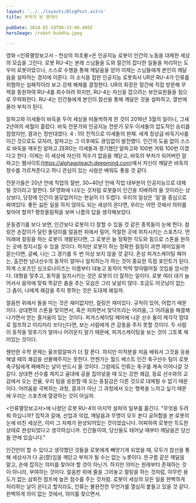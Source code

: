 ```yaml
---
layout: '../../layouts/BlogPost.astro'
title: 부처가 된 젠야타

pubDate: 2018-02-19T00:33:00.000Z
heroImage: /robot-buddha.jpeg

---
```


영화 <인류멸망보고서 - 천상의 피조물>은 인공지능 로봇이 인간의 노동을 대체한 세상의 모습을 그린다. 로봇 RU-4는 본래 스님들을 도와 절간의 잡다한 일들을 처리하는 도우미 로봇이었으나, 스스로 수행을 통해 깨달음을 얻어 이제는 스님들에게 본인의 깨달음을 설파하는 경지에 이른다. 이 소식을 접한 인공지능 로봇회사 UR은 RU-4가 인류를 위협하는 실패작이라 보고 강제 해체를 결정한다. UR의 회장은 절간에 직접 방문해 무력을 동원하여 RU-4를 회수하려 하지만, RU-4는 자신을 잡으려는 보안요원들을 힘으로 무력화한다. RU-4는 인간들에게 본인이 참선을 통해 깨달은 것을 설파하고, 열반에 올라 부처가 된다.

알파고와 이세돌이 바둑을 두어 세상을 떠들썩하게 한 것이 2016년 3월의 일이니, 그새 2년여의 세월이 흘렀다. 바둑 전문가와 인공지능 전문가 모두 이세돌의 압도적인 승리를 점쳤지만, 결과는 정반대였다. 4 : 1의 전적으로 이세돌의 완패. 세계 정상급 바둑기사를 이긴 것으로도 모자라, 알파고는 그 이후에도 끊임없이 발전했다. 인간의 도움 없이 스스로 바둑을 깨우친 알파고 ZERO는 이세돌과 경기했던 알파고와 100번 겨뤄 100번 이겼다고 한다. 이제는 이 세상에 자신의 적수가 없음을 깨닫고, 바둑의 부처가 되어버린 알파고는 웹사이트(https://alphagoteach.deepmind.com)에서 자신이 깨달은 바둑의 정수를 가르쳐준다고 하니 관심이 있는 사람은 배워도 좋을 것 같다.

전문가들은 20년 안에 직업의 절반, 30~40년 안에 직업 대부분이 인공지능으로 대체될 것이라고 말한다. SF영화에 나오는 것처럼 로봇들이 인간을 지배하려 들 것이라는 상상보다, 당장에 인간이 쓸모없어지는 현실이 더 두렵다. 우리의 일상은 '일'을 중심으로 짜여있다. 좋든 싫든 일을 하지 않아도 되는 세상이 온다면, 우리는 어떤 것에서 의미를 찾아야 할까? 평창올림픽을 보며 나름의 답을 생각해보았다.

운동경기를 보다 보면, 인간보다 로봇이 더 잘할 수 있을 것 같은 종목들이 눈에 띈다. 컬링은 손잡이가 달린 돌덩이를 얼음판 위에서 밀어, 적절한 곳에 위치시키는 스포츠다. 먼 미래에 컬링을 하는 로봇이 개발된다면, 그 로봇은 늘 정확한 각도와 힘으로 스톤을 원하는 곳에 정지시킬 수 있을 것이다. 하지만 로봇이 하는 정확한 컬링이 과연 재미있을까 묻는다면, 글쎄, 나는 그 경기를 두 번 이상 보지 않을 것 같다. 혼성 피겨스케이팅 페어는, 출전한 남녀선수의 동작이 얼마나 일치하는가 하는 것이 중요한 득점 포인트가 된다. 하계 스포츠인 싱크로나이즈는 이름부터 대놓고 동작이 딱딱 맞아떨어질 것임을 암시한다. 대형을 맞추고, 동작을 일치시키는 것은 로봇이 더 잘하는 일이다. 로봇 여러 대가 늘어서서 음악에 맞춰 똑같은 춤을 추는 모습은 그리 낯설지 않다. 조금도 어긋남이 없는 그 춤이, 나에게 쾌감을 주지 못하는 것은 도대체 왜일까.

얼음판 위에서 돌을 미는 것은 재미없지만, 컬링은 재미있다. 규칙이 있어, 어렵기 때문이다. 상대편의 스톤을 맞히면서, 혹은 피하면서 맞닥뜨리는 어려움, 그 어려움을 해결해 나가면서 얻는 즐거움이 있는 것이다. 피겨스케이팅 페어에 나온 선수 둘이 제각각 맘대로 점프하고 이리저리 쏘다닌다면, 보는 사람에게 큰 감동을 주지 못할 것이다. 두 사람이 동작을 맞추기가 얼마나 어려운지 알기 때문에, 피겨스케이팅을 보는 것이 그토록 재미있는 것이다.

웬만한 수학 문제는 울프럼알파가 더 잘 푼다. 하지만 미적분을 처음 배워서 그것을 응용해낼 때의 쾌감을 선물해주지는 못한다. 언젠가는 월드 베스트 인간 축구선수 팀이 로봇 축구팀에게 패배하는 날이 반드시 올 것이다. 그럼에도 인류는 축구를 계속 이어나갈 것 같다. 상대편 선수를 제치고 골대에 공을 집어넣을 때 오는 강한 쾌감, 동료 선수와의 교감에서 오는 전율, 우리 팀을 응원할 때 오는 동질감은 다른 것으로 대체될 수 없기 때문이다. 어려움을 극복하는 과정, 결과가 아닌 그 과정에서 오는 행복을 느끼고 싶기 때문에 우리는 스포츠에 열광하는 것이 아닐까.

<인류멸망보고서>에 나왔던 로봇 RU-4의 마지막 설파의 일부를 옮긴다. "무엇을 두려워 하십니까? 집착과 갈애, 선업과 악업, 깨달음과 무명이 모두 본디 공허함을 본 로봇의 눈에 비친 세상은, 이미 그 자체가 완성되어있는 것이었습니다. 어찌하여 로봇만 득도한 상태로 완성되었다고 생각하십니까. 인간들이여, 당신들도 태어날 때부터 깨달음은 당신들 안에 있습니다." 

인간만이 할 수 있다고 생각했던 것들을 로봇에게 빼앗기게 되었을 때, 모두가 참선을 통해 세상사가 다 공(空)임을 깨닫고 부처가 될 수는 없는 노릇이다. 뜬구름 같은 깨달음 말고, 손에 잡히는 의미를 찾아야 할 것이 아닌가. 하지만 의미는 원래부터 존재하는 것이 아니라, 부여하는 것이다. 얼음판 위에 줄을 그어놓고 컬링을 하는 것처럼, 아무런 용도가 없는 삼회전 점프에 높은 점수를 주는 것처럼. 로봇이 세상의 모든 일을 완벽하게 처리하는 날이 온다고 할지라도, 인류는 불완전한 무언가를 열심히 붙들고 있을 것 같다. 완벽하게 의미 없는 것에서, 의미를 찾으면서.
